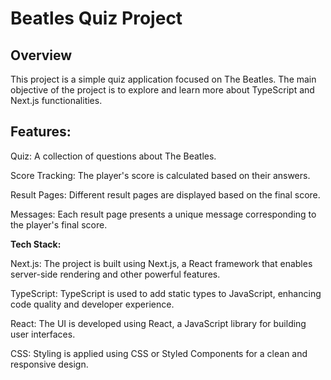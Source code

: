 <h1>Beatles Quiz Project</h1>

<h2>Overview</h2>

<p>This project is a simple quiz application focused on The Beatles. The main objective of the project is to explore and learn more about TypeScript and Next.js functionalities.</p>

<h2>Features:</h2>

Quiz: A collection of questions about The Beatles.

Score Tracking: The player's score is calculated based on their answers.

Result Pages: Different result pages are displayed based on the final score.

Messages: Each result page presents a unique message corresponding to the player's final score.

**Tech Stack:**

Next.js: The project is built using Next.js, a React framework that enables server-side rendering and other powerful features.

TypeScript: TypeScript is used to add static types to JavaScript, enhancing code quality and developer experience.

React: The UI is developed using React, a JavaScript library for building user interfaces.

CSS: Styling is applied using CSS or Styled Components for a clean and responsive design.
